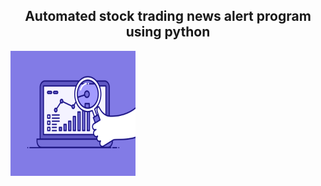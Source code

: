 <h2 align = "center"> Automated stock trading news alert program using python </h2>
<img src = "74pZ.gif" class  = "center" width = "200" height = "200"/>

